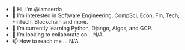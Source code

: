 - 👋 Hi, I’m @iamserda
- 👀 I’m interested in Software Engineering, CompSci, Econ, Fin, Tech, FinTech, Blockchain and more.
- 🌱 I’m currently learning Python, Django, Algos, and GCP.
- 💞️ I’m looking to collaborate on... N/A
- 📫 How to reach me ... N/A

<!---
iamserda/iamserda is a ✨ special ✨ repository because its `README.md` (this file) appears on your GitHub profile.
You can click the Preview link to take a look at your changes.
--->

